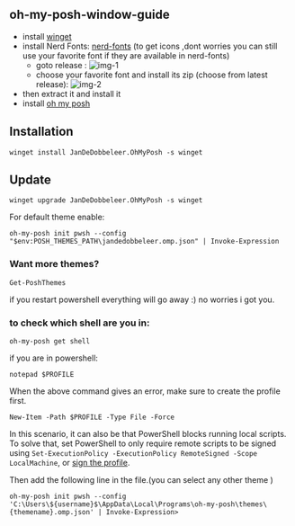 ## oh-my-posh-window-guide

 - install [winget](https://learn.microsoft.com/en-us/windows/package-manager/winget/)
 - install Nerd Fonts: [nerd-fonts](https://github.com/ryanoasis/nerd-fonts/) (to get icons ,dont worries you can still use your favorite font if they are available in nerd-fonts)
	 - goto release :
![img-1](https://github.com/masadsummair/oh-my-posh-window-guide/assets/62187782/e8de9fb4-bf59-46b8-a03c-dba2046b6128)
	 - choose your favorite font and install its zip (choose from latest release):
![img-2](https://github.com/masadsummair/oh-my-posh-window-guide/assets/62187782/298887c0-3bf6-44a8-a8f4-add2697b208b)
 - then extract it and install it
 - install [oh my posh](https://ohmyposh.dev/docs/installation/windows)
## Installation
```
winget install JanDeDobbeleer.OhMyPosh -s winget
```
## Update
```
winget upgrade JanDeDobbeleer.OhMyPosh -s winget
```
For default theme enable:
```
oh-my-posh init pwsh --config "$env:POSH_THEMES_PATH\jandedobbeleer.omp.json" | Invoke-Expression
```

### Want more themes?
```
Get-PoshThemes
```

if you restart powershell everything will go away :)
no worries i got you.

### to check which shell are you in:

```
oh-my-posh get shell
```

if you are in powershell:

```
notepad $PROFILE
```

When the above command gives an error, make sure to create the profile first.

```
New-Item -Path $PROFILE -Type File -Force
```

In this scenario, it can also be that PowerShell blocks running local scripts. To solve that, set PowerShell to only require remote scripts to be signed using `Set-ExecutionPolicy -ExecutionPolicy RemoteSigned -Scope LocalMachine`, or [sign the profile](https://learn.microsoft.com/en-us/powershell/module/microsoft.powershell.core/about/about_signing?view=powershell-7.3#methods-of-signing-scripts).

Then add the following line in the file.(you can select any other theme )

```
oh-my-posh init pwsh --config 'C:\Users\${username}$\AppData\Local\Programs\oh-my-posh\themes\{themename}.omp.json' | Invoke-Expression>
```
